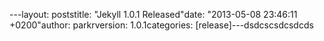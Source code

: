 ---layout: poststitle: "Jekyll 1.0.1 Released"date: "2013-05-08 23:46:11 +0200"author: parkrversion: 1.0.1categories: [release]---dsdcscsdcsdcds